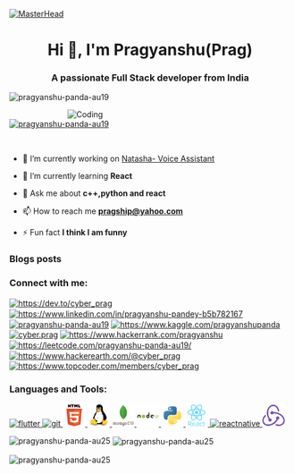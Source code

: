 [![MasterHead](https://media-exp3.licdn.com/dms/image/C4E16AQGFaUOJK8qyHw/profile-displaybackgroundimage-shrink_200_800/0/1626117530682?e=1631750400&v=beta&t=U1KTLcm1XM9gX6mzpaSMwurfGsnEI-CaGg-ndgn2N_8)](https://github.com/pragyanshu-panda-au25)
<h1 align="center">Hi 👋, I'm Pragyanshu(Prag)</h1>
<h3 align="center">A passionate Full Stack developer from India</h3>

<p align="left"> <img src="https://komarev.com/ghpvc/?username=pragyanshu-panda-au25&label=Profile%20views&color=0e75b6&style=flat" alt="pragyanshu-panda-au19" /> </p>
<img align="right" alt="Coding" width="400" src="https://cdn.dribbble.com/users/2646423/screenshots/5507196/computer.gif"
<p align="left"> <a href="https://github.com/ryo-ma/github-profile-trophy"><img src="https://github-profile-trophy.vercel.app/?username=pragyanshu-panda-au19" alt="pragyanshu-panda-au19" /></a> </p>

<p align="left"> <a href="https://twitter.com/" target="blank"><img src="https://img.shields.io/twitter/follow/?logo=twitter&style=for-the-badge" alt="" /></a> </p>

- 🔭 I’m currently working on [Natasha- Voice Assistant](https://github.com/pragyanshu-panda-au19/Voice-assistant)

- 🌱 I’m currently learning **React**

- 💬 Ask me about **c++,python and react**

- 📫 How to reach me **pragship@yahoo.com**

- ⚡ Fun fact **I think I am funny**

### Blogs posts
<!-- BLOG-POST-LIST:START -->
<!-- BLOG-POST-LIST:END -->

<h3 align="left">Connect with me:</h3>
<p align="left">
<a href="https://dev.to/https://dev.to/cyber_prag" target="blank"><img align="center" src="https://cdn.jsdelivr.net/npm/simple-icons@3.0.1/icons/dev-dot-to.svg" alt="https://dev.to/cyber_prag" height="30" width="40" /></a>
<a href="https://linkedin.com/in/https://www.linkedin.com/in/pragyanshu-pandey-b5b782167" target="blank"><img align="center" src="https://raw.githubusercontent.com/rahuldkjain/github-profile-readme-generator/master/src/images/icons/Social/linked-in-alt.svg" alt="https://www.linkedin.com/in/pragyanshu-pandey-b5b782167" height="30" width="40" /></a>
<a href="https://codesandbox.com/pragyanshu-panda-au25" target="blank"><img align="center" src="https://cdn.jsdelivr.net/npm/simple-icons@3.0.1/icons/codesandbox.svg" alt="pragyanshu-panda-au19" height="30" width="40" /></a>
<a href="https://www.kaggle.com/pragyanshupanda" target="blank"><img align="center" src="https://raw.githubusercontent.com/rahuldkjain/github-profile-readme-generator/master/src/images/icons/Social/kaggle.svg" alt="https://www.kaggle.com/pragyanshupanda" height="30" width="40" /></a>
<a href="https://instagram.com/cyber.prag" target="blank"><img align="center" src="https://raw.githubusercontent.com/rahuldkjain/github-profile-readme-generator/master/src/images/icons/Social/instagram.svg" alt="cyber.prag" height="30" width="40" /></a>
<a href="https://www.hackerrank.com/pragyanshu" target="blank"><img align="center" src="https://raw.githubusercontent.com/rahuldkjain/github-profile-readme-generator/master/src/images/icons/Social/hackerrank.svg" alt="https://www.hackerrank.com/pragyanshu" height="30" width="40" /></a>
<a href="leetcode.com/pragyanshu-panda-au19/" target="blank"><img align="center" src="https://raw.githubusercontent.com/rahuldkjain/github-profile-readme-generator/master/src/images/icons/Social/leet-code.svg" alt="https://leetcode.com/pragyanshu-panda-au19/" height="30" width="40" /></a>
<a href="https://www.hackerearth.com/@cyber_prag" target="blank"><img align="center" src="https://raw.githubusercontent.com/rahuldkjain/github-profile-readme-generator/master/src/images/icons/Social/hackerearth.svg" alt="https://www.hackerearth.com/@cyber_prag" height="30" width="40" /></a>
<a href="https://www.topcoder.com/members/cyber_prag" target="blank"><img align="center" src="https://cdn.jsdelivr.net/npm/simple-icons@3.0.1/icons/topcoder.svg" alt="https://www.topcoder.com/members/cyber_prag" height="30" width="40" /></a>
</p>

<h3 align="left">Languages and Tools:</h3>
<p align="left"> <a href="https://flutter.dev" target="_blank"> <img src="https://www.vectorlogo.zone/logos/flutterio/flutterio-icon.svg" alt="flutter" width="40" height="40"/> </a> <a href="https://git-scm.com/" target="_blank"> <img src="https://www.vectorlogo.zone/logos/git-scm/git-scm-icon.svg" alt="git" width="40" height="40"/> </a> <a href="https://www.w3.org/html/" target="_blank"> <img src="https://raw.githubusercontent.com/devicons/devicon/master/icons/html5/html5-original-wordmark.svg" alt="html5" width="40" height="40"/> </a> <a href="https://www.linux.org/" target="_blank"> <img src="https://raw.githubusercontent.com/devicons/devicon/master/icons/linux/linux-original.svg" alt="linux" width="40" height="40"/> </a> <a href="https://www.mongodb.com/" target="_blank"> <img src="https://raw.githubusercontent.com/devicons/devicon/master/icons/mongodb/mongodb-original-wordmark.svg" alt="mongodb" width="40" height="40"/> </a> <a href="https://nodejs.org" target="_blank"> <img src="https://raw.githubusercontent.com/devicons/devicon/master/icons/nodejs/nodejs-original-wordmark.svg" alt="nodejs" width="40" height="40"/> </a> <a href="https://www.python.org" target="_blank"> <img src="https://raw.githubusercontent.com/devicons/devicon/master/icons/python/python-original.svg" alt="python" width="40" height="40"/> </a> <a href="https://reactjs.org/" target="_blank"> <img src="https://raw.githubusercontent.com/devicons/devicon/master/icons/react/react-original-wordmark.svg" alt="react" width="40" height="40"/> </a> <a href="https://reactnative.dev/" target="_blank"> <img src="https://reactnative.dev/img/header_logo.svg" alt="reactnative" width="40" height="40"/> </a> <a href="https://redux.js.org" target="_blank"> <img src="https://raw.githubusercontent.com/devicons/devicon/master/icons/redux/redux-original.svg" alt="redux" width="40" height="40"/> </a> </p>

<p><img align="left" src="https://github-readme-stats.vercel.app/api/top-langs?username=pragyanshu-panda-au25&show_icons=true&locale=en&layout=compact" alt="pragyanshu-panda-au25" /></p>

<p>&nbsp;<img align="center" src="https://github-readme-stats.vercel.app/api?username=pragyanshu-panda-au25&show_icons=true&locale=en" alt="pragyanshu-panda-au25" /></p>

<p><img align="center" src="https://github-readme-streak-stats.herokuapp.com/?user=pragyanshu-panda-au25&" alt="pragyanshu-panda-au25" /></p>
